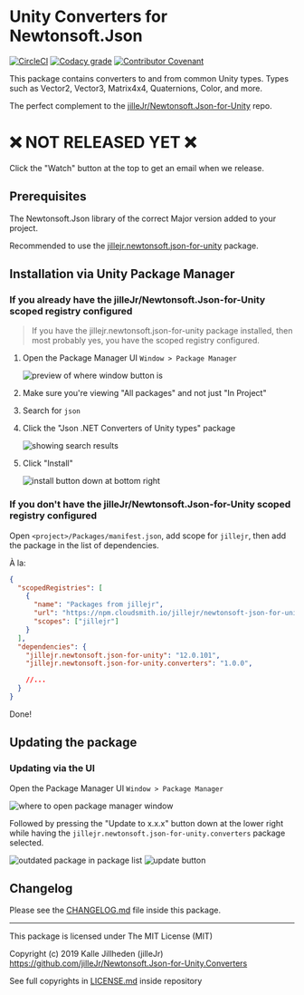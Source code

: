 # Unity Converters for Newtonsoft.Json

[![CircleCI](https://img.shields.io/circleci/build/gh/jilleJr/Newtonsoft.Json-for-Unity.Converters/master?logo=circleci&style=flat-square)](https://circleci.com/gh/jilleJr/Newtonsoft.Json-for-Unity.Converters)
[![Codacy grade](https://img.shields.io/codacy/grade/de7041b5f9f9415a8add975d1b8a9fcf?logo=codacy&style=flat-square)](https://www.codacy.com/manual/jilleJr/Newtonsoft.Json-for-Unity.Converters?utm_source=github.com&amp;utm_medium=referral&amp;utm_content=jilleJr/Newtonsoft.Json-for-Unity.Converters&amp;utm_campaign=Badge_Grade)
[![Contributor Covenant](https://img.shields.io/badge/Contributor%20Covenant-v2.0%20adopted-ff69b4.svg?style=flat-square)](/CODE_OF_CONDUCT.md)

This package contains converters to and from common Unity types. Types such as
Vector2, Vector3, Matrix4x4, Quaternions, Color, and more.

The perfect complement to the [jilleJr/Newtonsoft.Json-for-Unity][jillejr.newtonsoft.json-for-unity] repo.

# ❌ NOT RELEASED YET ❌

Click the "Watch" button at the top to get an email when we release.

## Prerequisites

The Newtonsoft.Json library of the correct Major version added to your project.

Recommended to use the [jillejr.newtonsoft.json-for-unity][jillejr.newtonsoft.json-for-unity] package.

## Installation via Unity Package Manager

### If you already have the jilleJr/Newtonsoft.Json-for-Unity scoped registry configured

> If you have the jillejr.newtonsoft.json-for-unity package installed, then
> most probably yes, you have the scoped registry configured.

1. Open the Package Manager UI `Window > Package Manager`

    ![preview of where window button is](https://i.imgur.com/0FvA5W6.png)

2. Make sure you're viewing "All packages" and not just "In Project"

3. Search for `json`

4. Click the "Json .NET Converters of Unity types" package

    ![showing search results](https://i.imgur.com/1d7yoVE.png)

5. Click "Install"

    ![install button down at bottom right](https://i.imgur.com/uGZn64c.png)

### If you don't have the jilleJr/Newtonsoft.Json-for-Unity scoped registry configured

Open `<project>/Packages/manifest.json`, add scope for `jillejr`, then add the
package in the list of dependencies.

À la:

```json
{
  "scopedRegistries": [
    {
      "name": "Packages from jillejr",
      "url": "https://npm.cloudsmith.io/jillejr/newtonsoft-json-for-unity/",
      "scopes": ["jillejr"]
    }
  ],
  "dependencies": {
    "jillejr.newtonsoft.json-for-unity": "12.0.101",
    "jillejr.newtonsoft.json-for-unity.converters": "1.0.0",

    //...
  }
}
```

Done!

## Updating the package

### Updating via the UI

Open the Package Manager UI `Window > Package Manager`

![where to open package manager window](https://i.imgur.com/0FvA5W6.png)

Followed by pressing the "Update to x.x.x" button down at the lower right while
having the `jillejr.newtonsoft.json-for-unity.converters` package selected.

![outdated package in package list](https://i.imgur.com/plejYzI.png)
![update button](https://i.imgur.com/iJsGyFy.png)

## Changelog

Please see the [CHANGELOG.md][changelog.md] file inside this package.

---

This package is licensed under The MIT License (MIT)

Copyright (c) 2019 Kalle Jillheden (jilleJr)  
<https://github.com/jilleJr/Newtonsoft.Json-for-Unity.Converters>

See full copyrights in [LICENSE.md][license.md] inside repository

[license.md]: /LICENSE.md
[changelog.md]: /CHANGELOG.md
[version-explanation.png]: /Doc/version-explanation.png
[jillejr.newtonsoft.json-for-unity]: https://github.com/jilleJr/Newtonsoft.Json-for-Unity#readme
